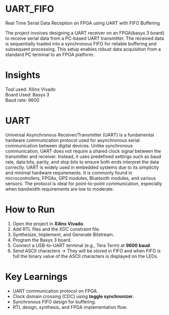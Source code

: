# UART_FIFO
Real Time Serial Data Reception on FPGA using UART with FIFO Buffering

The project involves designing a UART receiver on an FPGA(basys 3 board) to receive serial data from a PC-based 
UART transmitter. The received data is sequentially loaded into a synchronous FIFO for reliable buffering and 
subsequent processing. This setup enables robust data acquisition from a standard PC terminal to an FPGA platform.

# Insights
Tool used: Xilinx Vivado  
Board Used: Basys 3  
Baud rate: 9600

# UART
 Universal Asynchronous Receiver/Transmitter (UART) is a fundamental hardware
 communication protocol used for asynchronous serial communication between digital devices.
 Unlike synchronous communication, UART does not require a shared clock signal between
 the transmitter and receiver. Instead, it uses predefined settings such as baud rate, data bits,
 parity, and stop bits to ensure both ends interpret the data correctly.
 UART is widely used in embedded systems due to its simplicity and minimal hardware
 requirements. It is commonly found in microcontrollers, FPGAs, GPS modules, Bluetooth
 modules, and various sensors. The protocol is ideal for point-to-point communication,
 especially when bandwidth requirements are low to moderate.

# How to Run
1. Open the project in **Xilinx Vivado**.  
2. Add RTL files and the XDC constraint file.  
3. Synthesize, Implement, and Generate Bitstream.  
4. Program the Basys 3 board.  
5. Connect a USB-to-UART terminal (e.g., Tera Term) at **9600 baud**.  
6. Send ASCII characters → They will be stored in FIFO and when FIFO is full the binary value of the ASCII characters is displayed on the LEDs.  

# Key Learnings
- UART communication protocol on FPGA.  
- Clock domain crossing (CDC) using **toggle synchronizer**.  
- Synchronous FIFO design for buffering.  
- RTL design, synthesis, and FPGA implementation flow.  
